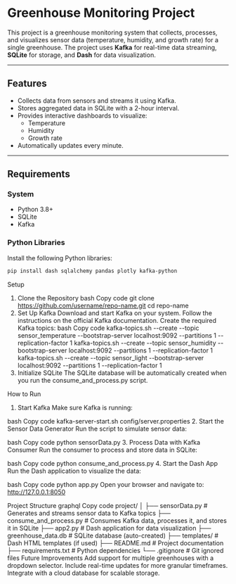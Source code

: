 # Greenhouse Monitoring Project

This project is a greenhouse monitoring system that collects, processes, and visualizes sensor data (temperature, humidity, and growth rate) for a single greenhouse. The project uses **Kafka** for real-time data streaming, **SQLite** for storage, and **Dash** for data visualization.

---

## **Features**
- Collects data from sensors and streams it using Kafka.
- Stores aggregated data in SQLite with a 2-hour interval.
- Provides interactive dashboards to visualize:
  - Temperature
  - Humidity
  - Growth rate
- Automatically updates every minute.

---

## **Requirements**

### **System**
- Python 3.8+
- SQLite
- Kafka

### **Python Libraries**
Install the following Python libraries:
```bash
pip install dash sqlalchemy pandas plotly kafka-python
```

Setup
1. Clone the Repository
bash
Copy code
git clone https://github.com/username/repo-name.git
cd repo-name
2. Set Up Kafka
Download and start Kafka on your system. Follow the instructions on the official Kafka documentation.
Create the required Kafka topics:
bash
Copy code
kafka-topics.sh --create --topic sensor_temperature --bootstrap-server localhost:9092 --partitions 1 --replication-factor 1
kafka-topics.sh --create --topic sensor_humidity --bootstrap-server localhost:9092 --partitions 1 --replication-factor 1
kafka-topics.sh --create --topic sensor_light --bootstrap-server localhost:9092 --partitions 1 --replication-factor 1
3. Initialize SQLite
The SQLite database will be automatically created when you run the consume_and_process.py script.

How to Run
1. Start Kafka
Make sure Kafka is running:

bash
Copy code
kafka-server-start.sh config/server.properties
2. Start the Sensor Data Generator
Run the script to simulate sensor data:

bash
Copy code
python sensorData.py
3. Process Data with Kafka Consumer
Run the consumer to process and store data in SQLite:

bash
Copy code
python consume_and_process.py
4. Start the Dash App
Run the Dash application to visualize the data:

bash
Copy code
python app.py
Open your browser and navigate to: http://127.0.0.1:8050

Project Structure
graphql
Copy code
project/
│
├── sensorData.py            # Generates and streams sensor data to Kafka topics
├── consume_and_process.py   # Consumes Kafka data, processes it, and stores it in SQLite
├── app2.py                   # Dash application for data visualization
├── greenhouse_data.db       # SQLite database (auto-created)
├── templates/               # Dash HTML templates (if used)
├── README.md                # Project documentation
├── requirements.txt         # Python dependencies
└── .gitignore               # Git ignored files
Future Improvements
Add support for multiple greenhouses with a dropdown selector.
Include real-time updates for more granular timeframes.
Integrate with a cloud database for scalable storage.
